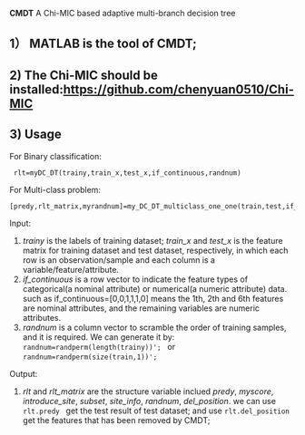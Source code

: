 **CMDT**
A Chi-MIC based adaptive multi-branch decision tree

## 1） MATLAB is the tool of CMDT;
## 2)  The Chi-MIC should be installed:https://github.com/chenyuan0510/Chi-MIC
## 3)  Usage
 For Binary classification:
 
     rlt=myDC_DT(trainy,train_x,test_x,if_continuous,randnum)
 For Multi-class problem:
 
    [predy,rlt_matrix,myrandnum]=my_DC_DT_multiclass_one_one(train,test,if_continuous,randnum)
Input:
1. *trainy* is the labels of training dataset; *train_x* and *test_x* is the feature matrix for training dataset and test dataset, respectively, in which each row is an observation/sample and each column is a variable/feature/attribute.
2. *if_continuous* is a row vector to indicate the feature types of categorical(a nominal attribute) or numerical(a numeric attribute) data. such as if_continuous=[0,0,1,1,1,0]
means the 1th, 2th and 6th features are nominal attributes, and the remaining variables are numeric attributes.
3. *randnum* is a column vector to scramble the order of training samples, and it is required. We can generate it by:
```randnum=randperm(length(trainy))'; ```
   or 
```randnum=randperm(size(train,1))';```

Output:
1. *rlt* and *rlt_matrix* are the structure variable inclued *predy*, *myscore*, *introduce_site*, *subset*, *site_info*, *randnum*, *del_position*.
we can use ```rlt.predy ``` get the test result of test dataset; and use ```rlt.del_position ``` get the features that has been removed by CMDT;

